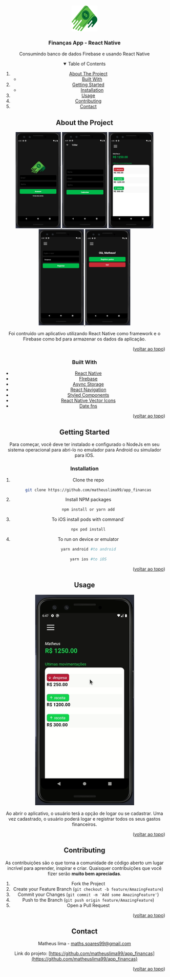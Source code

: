 <div id="top"></div>
<!--
*** Thanks for checking out the Best-README-Template. If you have a suggestion
*** that would make this better, please fork the repo and create a pull request
*** or simply open an issue with the tag "enhancement".
*** Don't forget to give the project a star!
*** Thanks again! Now go create something AMAZING! :D
-->

<!-- PROJECT SHIELDS -->
<!--
*** I'm using markdown "reference style" links for readability.
*** Reference links are enclosed in brackets [ ] instead of parentheses ( ).
*** See the bottom of this document for the declaration of the reference variables
*** for contributors-url, forks-url, etc. This is an optional, concise syntax you may use.
*** https://www.markdownguide.org/basic-syntax/#reference-style-links
-->

<!-- PROJECT LOGO -->
<br />
<div align="center">
  <a src="https://github.com/matheuslima99/app_financas">
    <img src="github/Logo.png" alt="Logo" width="80" height="80">
  </a>

<h3 align="center">Finanças App - React Native</h3>

  <p align="center">
    Consumindo banco de dados Firebase e usando React Native
    <br />


<!-- TABLE OF CONTENTS -->
<details open="open">
  <summary>Table of Contents</summary>
  <ol>
    <li>
      <a href="#about-the-project">About The Project</a>
      <ul>
        <li><a href="#built-with">Built With</a></li>
      </ul>
    </li>
    <li>
      <a href="#getting-started">Getting Started</a>
      <ul>
        <li><a href="#installation">Installation</a></li>
      </ul>
    </li>
    <li><a href="#usage">Usage</a></li>
    <li><a href="#contributing">Contributing</a></li>
    <li><a href="#contact">Contact</a></li>
  </ol>
</details>

<!-- ABOUT THE PROJECT -->

## About the Project

 <a href="https://github.com/matheuslima99/app_financas">
    <img src="github/SignIn.png" 
    height="300"
    alt="Logo">
    <img src="github/SignUp.png" 
    height="300"
    alt="Logo">
    <img src="github/Home.png" 
    height="300"
    alt="Logo">
    <img src="github/New.png" 
    height="300"
    alt="Logo">
     <img src="github/Profile.png" 
    height="300"
    alt="Logo">
  </a>

Foi contruído um aplicativo utilizando React Native como framework e o Firebase como bd para armazenar os dados da aplicação.

<p align="right">(<a href="#top">voltar ao topo</a>)</p>

### Built With

- [React Native](ttps://reactnative.dev/)
- [FIrebase](https://firebase.google.com/)
- [Async Storage](https://reactnative.dev/docs/asyncstorage)
- [React Navigation](https://reactnavigation.org/)
- [Styled Components](https://styled-components.com/)
- [React Native Vector Icons](https://github.com/oblador/react-native-vector-icons)
- [Date fns](https://date-fns.org/)

<p align="right">(<a href="#top">voltar ao topo</a>)</p>

<!-- GETTING STARTED -->

## Getting Started

Para começar, você deve ter instalado e configurado o NodeJs em seu sistema operacional para abri-lo no emulador para Android ou simulador para IOS.

### Installation

1. Clone the repo
   ```sh
   git clone https://github.com/matheuslima99/app_financas
   ```
2. Install NPM packages
   ```sh
   npm install or yarn add
   ```
3. To iOS install pods with command`
   ```sh
   npx pod install
   ```
4. To run on device or emulator

   ```sh
   yarn android #to android
   ```

   ```sh
   yarn ios #to iOS
   ```

<!-- USAGE EXAMPLES -->

<p align="right">(<a href="#top">voltar ao topo</a>)</p>

<!-- USAGE EXAMPLES -->

## Usage

<p align="center">
    <img src="github/financas_app.gif" alt="Logo">


 Ao abrir o aplicativo, o usuário terá a opção de logar ou se cadastrar. Uma vez cadastrado, o usuário poderá logar e registrar todos os seus gastos financeiros.

<p align="right">(<a href="#top">voltar ao topo</a>)</p>


<!-- CONTRIBUTING -->

## Contributing

As contribuições são o que torna a comunidade de código aberto um lugar incrível para aprender, inspirar e criar. Quaisquer contribuições que você fizer serão **muito bem apreciadas**.

1. Fork the Project
2. Create your Feature Branch (`git checkout -b feature/AmazingFeature`)
3. Commit your Changes (`git commit -m 'Add some AmazingFeature'`)
4. Push to the Branch (`git push origin feature/AmazingFeature`)
5. Open a Pull Request

<p align="right">(<a href="#top">voltar ao topo</a>)</p>

<!-- CONTACT -->

## Contact

Matheus lima - maths.soares99@gmail.com

Link do projeto: [https://github.com/matheuslima99/app_financas](https://github.com/matheuslima99/app_financas)

<p align="right">(<a href="#top">voltar ao topo</a>)</p>
